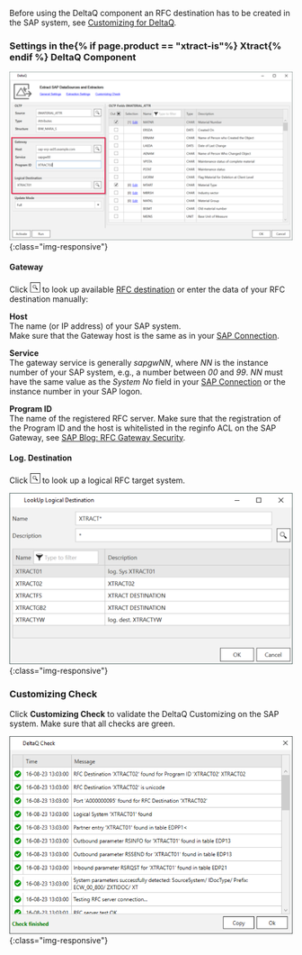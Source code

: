 Before using the DeltaQ component an RFC destination has to be created in the SAP system, see [Customizing for DeltaQ](../sap-customizing/customizing-for-deltaq).

### Settings in the{% if page.product == "xtract-is"%} Xtract{% endif %} DeltaQ Component

![deltaq-tech-settings](/img/content/deltaq-tech-settings.png){:class="img-responsive"}

#### Gateway

Click ![magnifying-glass](/img/content/icons/magnifying-glass.png) to look up available [RFC destination](../sap-customizing/customizing-for-deltaq) or enter the data of your RFC destination manually:

**Host**<br>The name (or IP address) of your SAP system. <br>
Make sure that the Gateway host is the same as in your [SAP Connection](../getting-started/sap-connection).

**Service**<br>The gateway service is generally *sapgwNN*, where *NN* is the instance number of your SAP system, e.g., a number between *00* and *99*.
*NN* must have the same value as the *System No* field in your [SAP Connection](../getting-started/sap-connection) or the instance number in your SAP logon. 

**Program ID**<br>The name of the registered RFC server.
Make sure that the registration of the Program ID and the host is whitelisted in the reginfo ACL on the SAP Gateway, see [SAP Blog: RFC Gateway Security](https://blogs.sap.com/2021/01/26/rfc-gateway-security-part-1-basic-understanding/).

#### Log. Destination
Click ![magnifying-glass](/img/content/icons/magnifying-glass.png) to look up a logical RFC target system.

![DeltaQ-LogDestination.png](/img/content/DeltaQ-LogDestination.png){:class="img-responsive"}


### Customizing Check

Click **Customizing Check** to validate the DeltaQ Customizing on the SAP system.
Make sure that all checks are green. 

![customizing-check-successfull](/img/content/customizing-check-successfull.png){:class="img-responsive"}